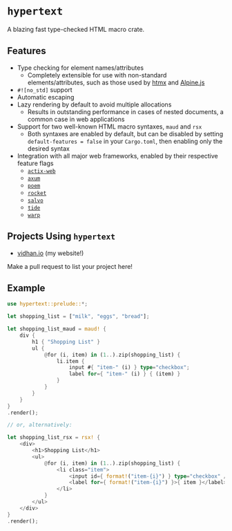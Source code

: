 # `hypertext`

A blazing fast type-checked HTML macro crate.

## Features

- Type checking for element names/attributes
  - Completely extensible for use with non-standard elements/attributes, such as
    those used by [htmx](https://htmx.org/) and [Alpine.js](https://alpinejs.dev/)
- `#![no_std]` support
- Automatic escaping
- Lazy rendering by default to avoid multiple allocations
  - Results in outstanding performance in cases of nested documents, a common
    case in web applications
- Support for two well-known HTML macro syntaxes, `maud` and `rsx`
  - Both syntaxes are enabled by default, but can be disabled by setting
    `default-features = false` in your `Cargo.toml`, then enabling only the desired syntax
- Integration with all major web frameworks, enabled by their respective feature flags
  - [`actix-web`](https://actix.rs/)
  - [`axum`](https://github.com/tokio-rs/axum)
  - [`poem`](https://github.com/poem-web/poem)
  - [`rocket`](https://rocket.rs/)
  - [`salvo`](https://github.com/salvo-rs/salvo)
  - [`tide`](https://github.com/http-rs/tide)
  - [`warp`](https://github.com/seanmonstar/warp)

## Projects Using `hypertext`

- [vidhan.io](https://github.com/vidhanio/site) (my website!)

Make a pull request to list your project here!

## Example

```rust
use hypertext::prelude::*;

let shopping_list = ["milk", "eggs", "bread"];

let shopping_list_maud = maud! {
    div {
        h1 { "Shopping List" }
        ul {
            @for (i, item) in (1..).zip(shopping_list) {
                li.item {
                    input #{ "item-" (i) } type="checkbox";
                    label for={ "item-" (i) } { (item) }
                }
            }
        }
    }
}
.render();

// or, alternatively:

let shopping_list_rsx = rsx! {
    <div>
        <h1>Shopping List</h1>
        <ul>
            @for (i, item) in (1..).zip(shopping_list) {
                <li class="item">
                    <input id={ format!("item-{i}") } type="checkbox" />
                    <label for={ format!("item-{i}") }>{ item }</label>
                </li>
            }
        </ul>
    </div>
}
.render();
```
